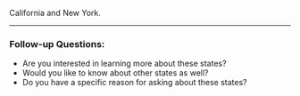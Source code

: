 California and New York.

---

### Follow-up Questions:
- Are you interested in learning more about these states?
- Would you like to know about other states as well?
- Do you have a specific reason for asking about these states?

